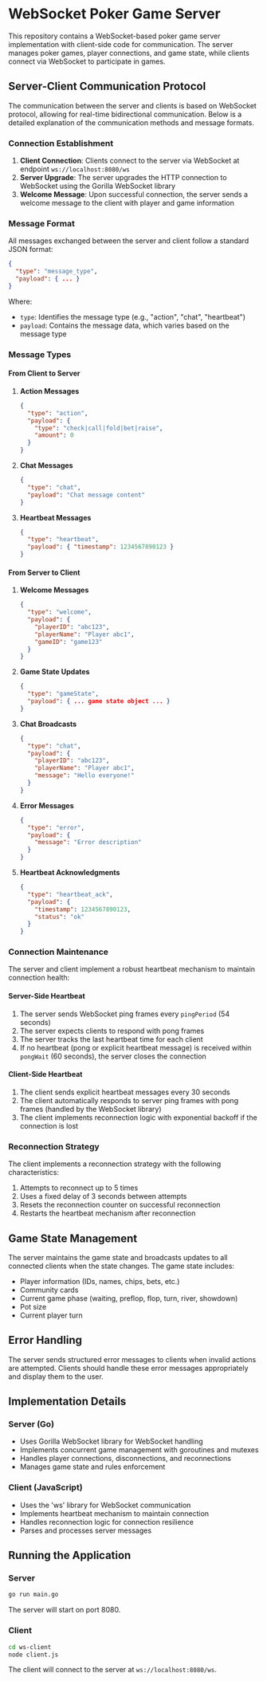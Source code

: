 # WebSocket Poker Game Server

This repository contains a WebSocket-based poker game server implementation with client-side code for communication. The server manages poker games, player connections, and game state, while clients connect via WebSocket to participate in games.

## Server-Client Communication Protocol

The communication between the server and clients is based on WebSocket protocol, allowing for real-time bidirectional communication. Below is a detailed explanation of the communication methods and message formats.

### Connection Establishment

1. **Client Connection**: Clients connect to the server via WebSocket at endpoint `ws://localhost:8080/ws`
2. **Server Upgrade**: The server upgrades the HTTP connection to WebSocket using the Gorilla WebSocket library
3. **Welcome Message**: Upon successful connection, the server sends a welcome message to the client with player and game information

### Message Format

All messages exchanged between the server and client follow a standard JSON format:

```json
{
  "type": "message_type",
  "payload": { ... }
}
```

Where:
- `type`: Identifies the message type (e.g., "action", "chat", "heartbeat")
- `payload`: Contains the message data, which varies based on the message type

### Message Types

#### From Client to Server

1. **Action Messages**
   ```json
   {
     "type": "action",
     "payload": {
       "type": "check|call|fold|bet|raise",
       "amount": 0
     }
   }
   ```

2. **Chat Messages**
   ```json
   {
     "type": "chat",
     "payload": "Chat message content"
   }
   ```

3. **Heartbeat Messages**
   ```json
   {
     "type": "heartbeat",
     "payload": { "timestamp": 1234567890123 }
   }
   ```

#### From Server to Client

1. **Welcome Messages**
   ```json
   {
     "type": "welcome",
     "payload": {
       "playerID": "abc123",
       "playerName": "Player abc1",
       "gameID": "game123"
     }
   }
   ```

2. **Game State Updates**
   ```json
   {
     "type": "gameState",
     "payload": { ... game state object ... }
   }
   ```

3. **Chat Broadcasts**
   ```json
   {
     "type": "chat",
     "payload": {
       "playerID": "abc123",
       "playerName": "Player abc1",
       "message": "Hello everyone!"
     }
   }
   ```

4. **Error Messages**
   ```json
   {
     "type": "error",
     "payload": {
       "message": "Error description"
     }
   }
   ```

5. **Heartbeat Acknowledgments**
   ```json
   {
     "type": "heartbeat_ack",
     "payload": {
       "timestamp": 1234567890123,
       "status": "ok"
     }
   }
   ```

### Connection Maintenance

The server and client implement a robust heartbeat mechanism to maintain connection health:

#### Server-Side Heartbeat

1. The server sends WebSocket ping frames every `pingPeriod` (54 seconds)
2. The server expects clients to respond with pong frames
3. The server tracks the last heartbeat time for each client
4. If no heartbeat (pong or explicit heartbeat message) is received within `pongWait` (60 seconds), the server closes the connection

#### Client-Side Heartbeat

1. The client sends explicit heartbeat messages every 30 seconds
2. The client automatically responds to server ping frames with pong frames (handled by the WebSocket library)
3. The client implements reconnection logic with exponential backoff if the connection is lost

### Reconnection Strategy

The client implements a reconnection strategy with the following characteristics:

1. Attempts to reconnect up to 5 times
2. Uses a fixed delay of 3 seconds between attempts
3. Resets the reconnection counter on successful reconnection
4. Restarts the heartbeat mechanism after reconnection

## Game State Management

The server maintains the game state and broadcasts updates to all connected clients when the state changes. The game state includes:

- Player information (IDs, names, chips, bets, etc.)
- Community cards
- Current game phase (waiting, preflop, flop, turn, river, showdown)
- Pot size
- Current player turn

## Error Handling

The server sends structured error messages to clients when invalid actions are attempted. Clients should handle these error messages appropriately and display them to the user.

## Implementation Details

### Server (Go)

- Uses Gorilla WebSocket library for WebSocket handling
- Implements concurrent game management with goroutines and mutexes
- Handles player connections, disconnections, and reconnections
- Manages game state and rules enforcement

### Client (JavaScript)

- Uses the 'ws' library for WebSocket communication
- Implements heartbeat mechanism to maintain connection
- Handles reconnection logic for connection resilience
- Parses and processes server messages

## Running the Application

### Server

```bash
go run main.go
```

The server will start on port 8080.

### Client

```bash
cd ws-client
node client.js
```

The client will connect to the server at `ws://localhost:8080/ws`.